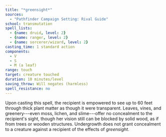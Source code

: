 ```yaml
---
title: "*greensight*"
sources:
  - "Pathfinder Campaign Setting: Rival Guide"
school: transmutation
spell_lists:
  - {name: druid, level: 2}
  - {name: ranger, level: 2}
  - {name: sorcerer/wizard, level: 2}
casting_time: 1 standard action
components:
  - V
  - S
  - M (a leaf)
range: touch
target: creature touched
duration: 10 minutes/level
saving_throw: Will negates (harmless)
spell_resistance: no
---
```


Upon casting this spell, the recipient is empowered to see up to 60 feet through thick plant matter as though it were transparent. Leaves, vines, and greenery---even moss, lichen, and slime---offer no concealment to the recipient's sight, though her vision still can be blocked by solid wood, as if from trees or wooden structures. Undergrowth does not grant concealment to a creature against a recipient of the effects of *greensight*.
